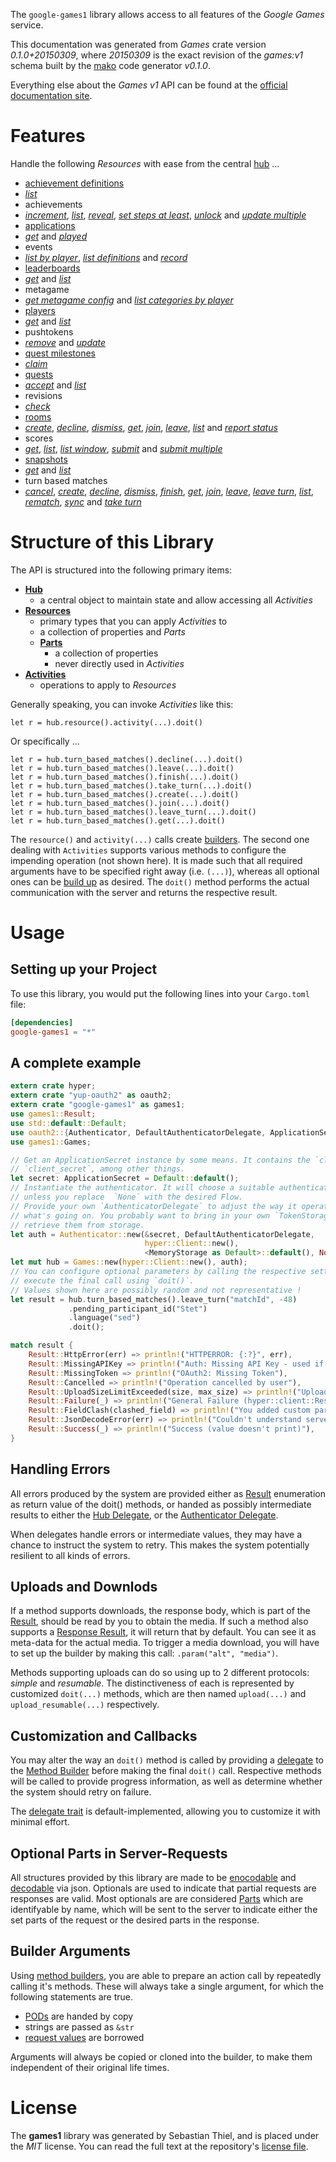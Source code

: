 <!---
DO NOT EDIT !
This file was generated automatically from 'src/mako/README.md.mako'
DO NOT EDIT !
-->
The `google-games1` library allows access to all features of the *Google Games* service.

This documentation was generated from *Games* crate version *0.1.0+20150309*, where *20150309* is the exact revision of the *games:v1* schema built by the [mako](http://www.makotemplates.org/) code generator *v0.1.0*.

Everything else about the *Games* *v1* API can be found at the
[official documentation site](https://developers.google.com/games/services/).
# Features

Handle the following *Resources* with ease from the central [hub](http://byron.github.io/google-apis-rs/google-games1/struct.Games.html) ... 

* [achievement definitions](http://byron.github.io/google-apis-rs/google-games1/struct.AchievementDefinition.html)
 * [*list*](http://byron.github.io/google-apis-rs/google-games1/struct.AchievementDefinitionListCall.html)
* achievements
 * [*increment*](http://byron.github.io/google-apis-rs/google-games1/struct.AchievementIncrementCall.html), [*list*](http://byron.github.io/google-apis-rs/google-games1/struct.AchievementListCall.html), [*reveal*](http://byron.github.io/google-apis-rs/google-games1/struct.AchievementRevealCall.html), [*set steps at least*](http://byron.github.io/google-apis-rs/google-games1/struct.AchievementSetStepsAtLeastCall.html), [*unlock*](http://byron.github.io/google-apis-rs/google-games1/struct.AchievementUnlockCall.html) and [*update multiple*](http://byron.github.io/google-apis-rs/google-games1/struct.AchievementUpdateMultipleCall.html)
* [applications](http://byron.github.io/google-apis-rs/google-games1/struct.Application.html)
 * [*get*](http://byron.github.io/google-apis-rs/google-games1/struct.ApplicationGetCall.html) and [*played*](http://byron.github.io/google-apis-rs/google-games1/struct.ApplicationPlayedCall.html)
* events
 * [*list by player*](http://byron.github.io/google-apis-rs/google-games1/struct.EventListByPlayerCall.html), [*list definitions*](http://byron.github.io/google-apis-rs/google-games1/struct.EventListDefinitionCall.html) and [*record*](http://byron.github.io/google-apis-rs/google-games1/struct.EventRecordCall.html)
* [leaderboards](http://byron.github.io/google-apis-rs/google-games1/struct.Leaderboard.html)
 * [*get*](http://byron.github.io/google-apis-rs/google-games1/struct.LeaderboardGetCall.html) and [*list*](http://byron.github.io/google-apis-rs/google-games1/struct.LeaderboardListCall.html)
* metagame
 * [*get metagame config*](http://byron.github.io/google-apis-rs/google-games1/struct.MetagameGetMetagameConfigCall.html) and [*list categories by player*](http://byron.github.io/google-apis-rs/google-games1/struct.MetagameListCategoriesByPlayerCall.html)
* [players](http://byron.github.io/google-apis-rs/google-games1/struct.Player.html)
 * [*get*](http://byron.github.io/google-apis-rs/google-games1/struct.PlayerGetCall.html) and [*list*](http://byron.github.io/google-apis-rs/google-games1/struct.PlayerListCall.html)
* pushtokens
 * [*remove*](http://byron.github.io/google-apis-rs/google-games1/struct.PushtokenRemoveCall.html) and [*update*](http://byron.github.io/google-apis-rs/google-games1/struct.PushtokenUpdateCall.html)
* [quest milestones](http://byron.github.io/google-apis-rs/google-games1/struct.QuestMilestone.html)
 * [*claim*](http://byron.github.io/google-apis-rs/google-games1/struct.QuestMilestoneClaimCall.html)
* [quests](http://byron.github.io/google-apis-rs/google-games1/struct.Quest.html)
 * [*accept*](http://byron.github.io/google-apis-rs/google-games1/struct.QuestAcceptCall.html) and [*list*](http://byron.github.io/google-apis-rs/google-games1/struct.QuestListCall.html)
* revisions
 * [*check*](http://byron.github.io/google-apis-rs/google-games1/struct.RevisionCheckCall.html)
* [rooms](http://byron.github.io/google-apis-rs/google-games1/struct.Room.html)
 * [*create*](http://byron.github.io/google-apis-rs/google-games1/struct.RoomCreateCall.html), [*decline*](http://byron.github.io/google-apis-rs/google-games1/struct.RoomDeclineCall.html), [*dismiss*](http://byron.github.io/google-apis-rs/google-games1/struct.RoomDismisCall.html), [*get*](http://byron.github.io/google-apis-rs/google-games1/struct.RoomGetCall.html), [*join*](http://byron.github.io/google-apis-rs/google-games1/struct.RoomJoinCall.html), [*leave*](http://byron.github.io/google-apis-rs/google-games1/struct.RoomLeaveCall.html), [*list*](http://byron.github.io/google-apis-rs/google-games1/struct.RoomListCall.html) and [*report status*](http://byron.github.io/google-apis-rs/google-games1/struct.RoomReportStatuCall.html)
* scores
 * [*get*](http://byron.github.io/google-apis-rs/google-games1/struct.ScoreGetCall.html), [*list*](http://byron.github.io/google-apis-rs/google-games1/struct.ScoreListCall.html), [*list window*](http://byron.github.io/google-apis-rs/google-games1/struct.ScoreListWindowCall.html), [*submit*](http://byron.github.io/google-apis-rs/google-games1/struct.ScoreSubmitCall.html) and [*submit multiple*](http://byron.github.io/google-apis-rs/google-games1/struct.ScoreSubmitMultipleCall.html)
* [snapshots](http://byron.github.io/google-apis-rs/google-games1/struct.Snapshot.html)
 * [*get*](http://byron.github.io/google-apis-rs/google-games1/struct.SnapshotGetCall.html) and [*list*](http://byron.github.io/google-apis-rs/google-games1/struct.SnapshotListCall.html)
* turn based matches
 * [*cancel*](http://byron.github.io/google-apis-rs/google-games1/struct.TurnBasedMatcheCancelCall.html), [*create*](http://byron.github.io/google-apis-rs/google-games1/struct.TurnBasedMatcheCreateCall.html), [*decline*](http://byron.github.io/google-apis-rs/google-games1/struct.TurnBasedMatcheDeclineCall.html), [*dismiss*](http://byron.github.io/google-apis-rs/google-games1/struct.TurnBasedMatcheDismisCall.html), [*finish*](http://byron.github.io/google-apis-rs/google-games1/struct.TurnBasedMatcheFinishCall.html), [*get*](http://byron.github.io/google-apis-rs/google-games1/struct.TurnBasedMatcheGetCall.html), [*join*](http://byron.github.io/google-apis-rs/google-games1/struct.TurnBasedMatcheJoinCall.html), [*leave*](http://byron.github.io/google-apis-rs/google-games1/struct.TurnBasedMatcheLeaveCall.html), [*leave turn*](http://byron.github.io/google-apis-rs/google-games1/struct.TurnBasedMatcheLeaveTurnCall.html), [*list*](http://byron.github.io/google-apis-rs/google-games1/struct.TurnBasedMatcheListCall.html), [*rematch*](http://byron.github.io/google-apis-rs/google-games1/struct.TurnBasedMatcheRematchCall.html), [*sync*](http://byron.github.io/google-apis-rs/google-games1/struct.TurnBasedMatcheSyncCall.html) and [*take turn*](http://byron.github.io/google-apis-rs/google-games1/struct.TurnBasedMatcheTakeTurnCall.html)




# Structure of this Library

The API is structured into the following primary items:

* **[Hub](http://byron.github.io/google-apis-rs/google-games1/struct.Games.html)**
    * a central object to maintain state and allow accessing all *Activities*
* **[Resources](http://byron.github.io/google-apis-rs/google-games1/trait.Resource.html)**
    * primary types that you can apply *Activities* to
    * a collection of properties and *Parts*
    * **[Parts](http://byron.github.io/google-apis-rs/google-games1/trait.Part.html)**
        * a collection of properties
        * never directly used in *Activities*
* **[Activities](http://byron.github.io/google-apis-rs/google-games1/trait.CallBuilder.html)**
    * operations to apply to *Resources*

Generally speaking, you can invoke *Activities* like this:

```Rust,ignore
let r = hub.resource().activity(...).doit()
```

Or specifically ...

```ignore
let r = hub.turn_based_matches().decline(...).doit()
let r = hub.turn_based_matches().leave(...).doit()
let r = hub.turn_based_matches().finish(...).doit()
let r = hub.turn_based_matches().take_turn(...).doit()
let r = hub.turn_based_matches().create(...).doit()
let r = hub.turn_based_matches().join(...).doit()
let r = hub.turn_based_matches().leave_turn(...).doit()
let r = hub.turn_based_matches().get(...).doit()
```

The `resource()` and `activity(...)` calls create [builders][builder-pattern]. The second one dealing with `Activities` 
supports various methods to configure the impending operation (not shown here). It is made such that all required arguments have to be 
specified right away (i.e. `(...)`), whereas all optional ones can be [build up][builder-pattern] as desired.
The `doit()` method performs the actual communication with the server and returns the respective result.

# Usage

## Setting up your Project

To use this library, you would put the following lines into your `Cargo.toml` file:

```toml
[dependencies]
google-games1 = "*"
```

## A complete example

```Rust
extern crate hyper;
extern crate "yup-oauth2" as oauth2;
extern crate "google-games1" as games1;
use games1::Result;
use std::default::Default;
use oauth2::{Authenticator, DefaultAuthenticatorDelegate, ApplicationSecret, MemoryStorage};
use games1::Games;

// Get an ApplicationSecret instance by some means. It contains the `client_id` and 
// `client_secret`, among other things.
let secret: ApplicationSecret = Default::default();
// Instantiate the authenticator. It will choose a suitable authentication flow for you, 
// unless you replace  `None` with the desired Flow.
// Provide your own `AuthenticatorDelegate` to adjust the way it operates and get feedback about 
// what's going on. You probably want to bring in your own `TokenStorage` to persist tokens and
// retrieve them from storage.
let auth = Authenticator::new(&secret, DefaultAuthenticatorDelegate,
                              hyper::Client::new(),
                              <MemoryStorage as Default>::default(), None);
let mut hub = Games::new(hyper::Client::new(), auth);
// You can configure optional parameters by calling the respective setters at will, and
// execute the final call using `doit()`.
// Values shown here are possibly random and not representative !
let result = hub.turn_based_matches().leave_turn("matchId", -48)
             .pending_participant_id("Stet")
             .language("sed")
             .doit();

match result {
    Result::HttpError(err) => println!("HTTPERROR: {:?}", err),
    Result::MissingAPIKey => println!("Auth: Missing API Key - used if there are no scopes"),
    Result::MissingToken => println!("OAuth2: Missing Token"),
    Result::Cancelled => println!("Operation cancelled by user"),
    Result::UploadSizeLimitExceeded(size, max_size) => println!("Upload size too big: {} of {}", size, max_size),
    Result::Failure(_) => println!("General Failure (hyper::client::Response doesn't print)"),
    Result::FieldClash(clashed_field) => println!("You added custom parameter which is part of builder: {:?}", clashed_field),
    Result::JsonDecodeError(err) => println!("Couldn't understand server reply - maybe API needs update: {:?}", err),
    Result::Success(_) => println!("Success (value doesn't print)"),
}

```
## Handling Errors

All errors produced by the system are provided either as [Result](http://byron.github.io/google-apis-rs/google-games1/enum.Result.html) enumeration as return value of 
the doit() methods, or handed as possibly intermediate results to either the 
[Hub Delegate](http://byron.github.io/google-apis-rs/google-games1/trait.Delegate.html), or the [Authenticator Delegate](http://byron.github.io/google-apis-rs/google-games1/../yup-oauth2/trait.AuthenticatorDelegate.html).

When delegates handle errors or intermediate values, they may have a chance to instruct the system to retry. This 
makes the system potentially resilient to all kinds of errors.

## Uploads and Downlods
If a method supports downloads, the response body, which is part of the [Result](http://byron.github.io/google-apis-rs/google-games1/enum.Result.html), should be
read by you to obtain the media.
If such a method also supports a [Response Result](http://byron.github.io/google-apis-rs/google-games1/trait.ResponseResult.html), it will return that by default.
You can see it as meta-data for the actual media. To trigger a media download, you will have to set up the builder by making
this call: `.param("alt", "media")`.

Methods supporting uploads can do so using up to 2 different protocols: 
*simple* and *resumable*. The distinctiveness of each is represented by customized 
`doit(...)` methods, which are then named `upload(...)` and `upload_resumable(...)` respectively.

## Customization and Callbacks

You may alter the way an `doit()` method is called by providing a [delegate](http://byron.github.io/google-apis-rs/google-games1/trait.Delegate.html) to the 
[Method Builder](http://byron.github.io/google-apis-rs/google-games1/trait.CallBuilder.html) before making the final `doit()` call. 
Respective methods will be called to provide progress information, as well as determine whether the system should 
retry on failure.

The [delegate trait](http://byron.github.io/google-apis-rs/google-games1/trait.Delegate.html) is default-implemented, allowing you to customize it with minimal effort.

## Optional Parts in Server-Requests

All structures provided by this library are made to be [enocodable](http://byron.github.io/google-apis-rs/google-games1/trait.RequestValue.html) and 
[decodable](http://byron.github.io/google-apis-rs/google-games1/trait.ResponseResult.html) via json. Optionals are used to indicate that partial requests are responses are valid.
Most optionals are are considered [Parts](http://byron.github.io/google-apis-rs/google-games1/trait.Part.html) which are identifyable by name, which will be sent to 
the server to indicate either the set parts of the request or the desired parts in the response.

## Builder Arguments

Using [method builders](http://byron.github.io/google-apis-rs/google-games1/trait.CallBuilder.html), you are able to prepare an action call by repeatedly calling it's methods.
These will always take a single argument, for which the following statements are true.

* [PODs][wiki-pod] are handed by copy
* strings are passed as `&str`
* [request values](http://byron.github.io/google-apis-rs/google-games1/trait.RequestValue.html) are borrowed

Arguments will always be copied or cloned into the builder, to make them independent of their original life times.

[wiki-pod]: http://en.wikipedia.org/wiki/Plain_old_data_structure
[builder-pattern]: http://en.wikipedia.org/wiki/Builder_pattern
[google-go-api]: https://github.com/google/google-api-go-client

# License
The **games1** library was generated by Sebastian Thiel, and is placed 
under the *MIT* license.
You can read the full text at the repository's [license file][repo-license].

[repo-license]: https://github.com/Byron/google-apis-rs/LICENSE.md
